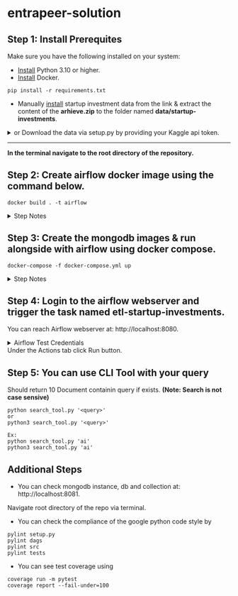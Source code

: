 # entrapeer-solution

## Step 1: Install Prerequites

Make sure you have the following installed on your system:

-   [Install](https://www.python.org/downloads/) Python 3.10 or higher.
-   [Install](https://www.docker.com/products/docker-desktop/) Docker.

```
pip install -r requirements.txt
```

-   Manually [install](https://www.kaggle.com/datasets/justinas/startup-investments) startup investment data from the link & extract the content of the **arhieve.zip** to the folder named **data/startup-investments**.
<details>
  <summary>or Download the data via setup.py by providing your Kaggle api token.</summary>

-   Login to your Kaggle Account.
-   Locate your username and api key. Credentials can be obtained from [account settings](https://www.kaggle.com/settings)

```
python setup.py
```

-   Enter the credentials from terminal.

</details>

---

**In the terminal navigate to the root directory of the repository.**

## Step 2: Create airflow docker image using the command below.

```
docker build . -t airflow
```

<details>
  <summary>Step Notes</summary>

-   This step might take some time on the first run depending on the existing python packages in the system.

-   **An admin airflow user is created by default. It is added for convenience of testing. It should be excluded from the Dockerfile in production environments.**

</details>

## Step 3: Create the mongodb images & run alongside with airflow using docker compose.

```
docker-compose -f docker-compose.yml up
```

<details>
  <summary>Step Notes</summary>

-   You can reach Airflow webserver at: http://localhost:8080. Login to the default account. (Username: admin, Password: admin)
-   You can reach mongodb instance at: http://localhost:8081.
</details>

## Step 4: Login to the airflow webserver and trigger the task named etl-startup-investments.

You can reach Airflow webserver at: http://localhost:8080.

<details>
  <summary>Airflow Test Credentials</summary>
Login to the default account. (Username: admin, Password: admin)
</details>
Under the Actions tab click Run button.

## Step 5: You can use CLI Tool with your query

Should return 10 Document containin query if exists. **(Note: Search is not case sensive)**

```
python search_tool.py '<query>'
or
python3 search_tool.py '<query>'

Ex:
python search_tool.py 'ai'
python3 search_tool.py 'ai'
```

## Additional Steps

-   You can check mongodb instance, db and collection at: http://localhost:8081.

Navigate root directory of the repo via terminal.

-   You can check the compliance of the google python code style by

```
pylint setup.py
pylint dags
pylint src
pylint tests
```

-   You can see test coverage using

```
coverage run -m pytest
coverage report --fail-under=100
```
